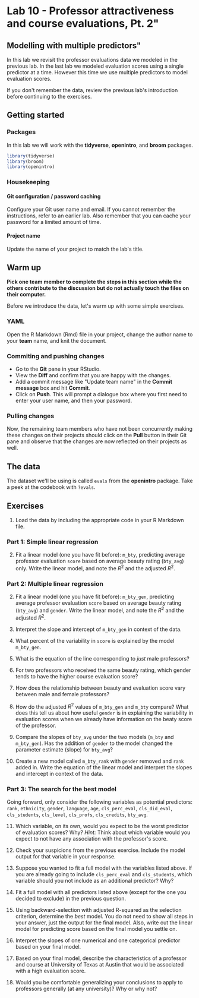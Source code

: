 # Lab 10 - Professor attractiveness and course evaluations, Pt. 2"
## Modelling with multiple predictors"




In this lab we revisit the professor evaluations data we modeled in the previous lab. In the last lab we modeled evaluation scores using a single predictor at a time. However this time we use multiple predictors to model evaluation scores.

If you don't remember the data, review the previous lab's introduction before continuing to the exercises.

## Getting started

### Packages

In this lab we will work with the **tidyverse**, **openintro**, and **broom** packages.


```r
library(tidyverse) 
library(broom)
library(openintro)
```

### Housekeeping

#### Git configuration / password caching

Configure your Git user name and email. If you cannot remember the instructions, refer to an earlier lab. Also remember that you can cache your password for a limited amount of time.

#### Project name

Update the name of your project to match the lab's title.

## Warm up

**Pick one team member to complete the steps in this section while the others contribute to the discussion but do not actually touch the files on their computer.**

Before we introduce the data, let's warm up with some simple exercises.

### YAML

Open the R Markdown (Rmd) file in your project, change the author name to your **team** name, and knit the document.

### Commiting and pushing changes

- Go to the **Git** pane in your RStudio. 
- View the **Diff** and confirm that you are happy with the changes.
- Add a commit message like "Update team name" in the **Commit message** box and hit **Commit**.
- Click on **Push**. This will prompt a dialogue box where you first need to enter your user name, and then your password.

### Pulling changes

Now, the remaining team members who have not been concurrently making these changes on their projects should click on the **Pull** button in their Git pane and observe that the changes are now reflected on their projects as well.

## The data

The dataset we'll be using is called `evals` from the **openintro** package. Take a peek at the codebook with `?evals`.

## Exercises

1. Load the data by including the appropriate code in your R Markdown file.

### Part 1: Simple linear regression

2. Fit a linear model (one you have fit before): `m_bty`, predicting average
   professor evaluation `score` based on average beauty rating (`bty_avg`) only. Write the 
   linear model, and note the $R^2$ and the adjusted $R^2$.

### Part 2: Multiple linear regression

2. Fit a linear model (one you have fit before): `m_bty_gen`, predicting average
   professor evaluation `score` based on average beauty rating (`bty_avg`) and `gender`. 
   Write the linear model, and note the $R^2$ and the adjusted $R^2$.
   
3. Interpret the slope and intercept of `m_bty_gen` in context of the data.

4. What percent of the variability in `score` is explained by the model `m_bty_gen`.

5.  What is the equation of the line corresponding to *just* male professors?
    
6.  For two professors who received the same beauty rating, which gender tends 
    to have the higher course evaluation score?
    
7. How does the relationship between beauty and evaluation score
    vary between male and female professors?
    
8. How do the adjusted $R^2$ values of `m_bty_gen` and `m_bty` compare? What does this tell us 
   about how useful `gender` is in explaining the variability in evaluation scores when we 
   already have information on the beaty score of the professor.

9. Compare the slopes of `bty_avg` under the two models (`m_bty` and `m_bty_gen`). Has the 
   addition of `gender` to the model changed the parameter estimate (slope) for `bty_avg`?
    
10. Create a new model called `m_bty_rank` with `gender` removed and `rank` 
    added in. Write the equation of the linear model and interpret the slopes and intercept 
    in context of the data. 

### Part 3: The search for the best model

Going forward, only consider the following variables as potential predictors: `rank`, 
`ethnicity`, `gender`, `language`, `age`, `cls_perc_eval`, `cls_did_eval`, `cls_students`, 
`cls_level`, `cls_profs`, `cls_credits`, `bty_avg`.

11. Which variable, on its own, would you expect to be the worst predictor of 
    evaluation scores? Why? *Hint:* Think about which variable would you 
    expect to not have any association with the professor's score.

12. Check your suspicions from the previous exercise. Include the model output
    for that variable in your response.
    
13. Suppose you wanted to fit a full model with the variables listed above. If 
    you are already going to include `cls_perc_eval` and `cls_students`, which variable 
    should you not include as an additional predictor? Why?

14. Fit a full model with all predictors listed above (except for the one you decided to 
    exclude) in the previous question.

15. Using backward-selection with adjusted R-squared as the selection 
    criterion, determine the *best* model. You do not need to show all 
    steps in your answer, just the output for the final model. Also, 
    write out the linear model for predicting score based on the final 
    model you settle on.

16. Interpret the slopes of one numerical and one categorical predictor based on your final model.

17. Based on your final model, describe the characteristics of a professor and 
    course at University of Texas at Austin that would be associated with a high
    evaluation score.

18. Would you be comfortable generalizing your conclusions to apply to professors
    generally (at any university)? Why or why not?
    
